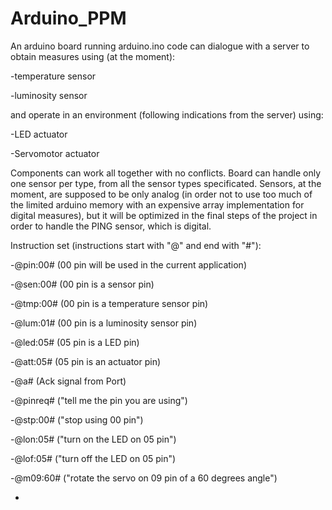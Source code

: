# Arduino_PPM

An arduino board running arduino.ino code can dialogue with a server to obtain measures using (at the moment):

-temperature sensor

-luminosity sensor

and operate in an environment (following indications from the server) using:

-LED actuator

-Servomotor actuator

Components can work all together with no conflicts. Board can handle only one sensor per type, from all the sensor types specificated. Sensors, at the moment, are supposed to be only analog (in order not to use too much of the limited arduino memory with an expensive array implementation for digital measures), but it will be optimized in the final steps of the project in order to handle the PING sensor, which is digital.

Instruction set (instructions start with "@" and end with "#"):

-@pin:00#   (00 pin will be used in the current application)

-@sen:00#  (00 pin is a sensor pin)

-@tmp:00#  (00 pin is a temperature sensor pin)

-@lum:01# (00 pin is a luminosity sensor pin)

-@led:05# (05 pin is a LED pin)

-@att:05# (05 pin is an actuator pin)

-@a#  (Ack signal from Port)

-@pinreq# ("tell me the pin you are using")

-@stp:00#  ("stop using 00 pin")

-@lon:05# ("turn on the LED on 05 pin")

-@lof:05# ("turn off the LED on 05 pin")

-@m09:60#  ("rotate the servo on 09 pin of a 60 degrees angle")

-


